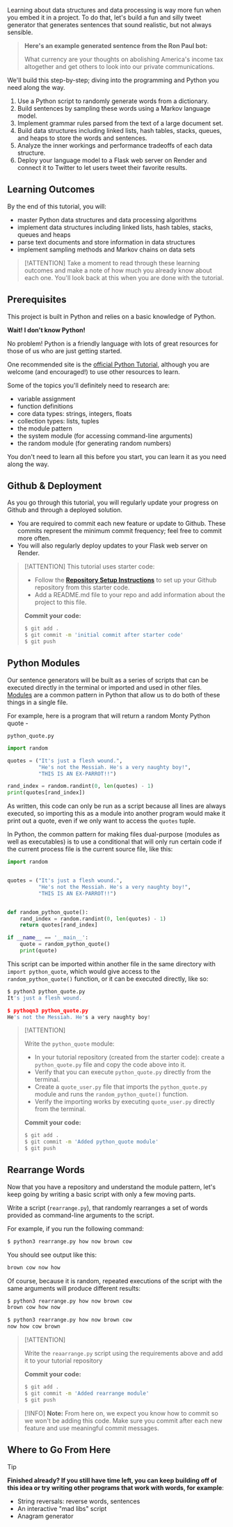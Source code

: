Learning about data structures and data processing is way more fun when you embed it in a project. To do that, let's build a fun and silly tweet generator that generates sentences that sound realistic, but not always sensible.

> **Here's an example generated sentence from the Ron Paul bot:**
>
> What currency are your thoughts on abolishing America's income tax altogether and get others to look into our private communications.

We'll build this step-by-step; diving into the programming and Python you need along the way.

1. Use a Python script to randomly generate words from a dictionary.
2. Build sentences by sampling these words using a Markov language model.
3. Implement grammar rules parsed from the text of a large document set.
4. Build data structures including linked lists, hash tables, stacks, queues, and heaps to store the words and sentences.
5. Analyze the inner workings and performance tradeoffs of each data structure.
6. Deploy your language model to a Flask web server on Render and connect it to Twitter to let users tweet their favorite results.

## Learning Outcomes

By the end of this tutorial, you will:

- master Python data structures and data processing algorithms
- implement data structures including linked lists, hash tables, stacks, queues and heaps
- parse text documents and store information in data structures
- implement sampling methods and Markov chains on data sets

> [!ATTENTION]
> Take a moment to read through these learning outcomes and make a note of how much you already know about each one. You'll look back at this when you are done with the tutorial.

## Prerequisites

This project is built in Python and relies on a basic knowledge of Python.

**Wait! I don't know Python!**

No problem! Python is a friendly language with lots of great resources for those of us who are just getting started.

One recommended site is the [official Python Tutorial](https://docs.python.org/2.7/tutorial/), although you are welcome (and encouraged!) to use other resources to learn.

Some of the topics you'll definitely need to research are:

- variable assignment
- function definitions
- core data types: strings, integers, floats
- collection types: lists, tuples
- the module pattern
- the system module (for accessing command-line arguments)
- the random module (for generating random numbers)

You don't need to learn all this before you start, you can learn it as you need along the way.

## Github & Deployment

As you go through this tutorial, you will regularly update your progress on Github and through a deployed solution.

- You are required to commit each new feature or update to Github. These commits represent the minimum commit frequency; feel free to commit more often.
- You will also regularly deploy updates to your Flask web server on Render.

> [!ATTENTION]
> This tutorial uses starter code:
>
> - Follow the **[Repository Setup Instructions](https://github.com/Tech-at-DU/ACS-1120-Intro-Data-Structures/blob/master/Setup.md)** to set up your Github repository from this starter code.
> - Add a README.md file to your repo and add information about the project to this file.
>
> **Commit your code:**
>
> ```bash
> $ git add .
> $ git commit -m 'initial commit after starter code'
> $ git push
> ```

## Python Modules

Our sentence generators will be built as a series of scripts that can be executed directly in the terminal or imported and used in other files. [Modules](https://docs.python.org/3/tutorial/modules.html) are a common pattern in Python that allow us to do both of these things in a single file.

For example, here is a program that will return a random Monty Python quote -

`python_quote.py`

```python
import random

quotes = ("It's just a flesh wound.",
          "He's not the Messiah. He's a very naughty boy!",
          "THIS IS AN EX-PARROT!!")

rand_index = random.randint(0, len(quotes) - 1)
print(quotes[rand_index])
```

As written, this code can only be run as a script because all lines are always executed, so importing this as a module into another program would make it print out a quote, even if we only want to access the `quotes` tuple.

In Python, the common pattern for making files dual-purpose (modules as well as executables) is to use a conditional that will only run certain code if the current process file is the current source file, like this:

```python
import random


quotes = ("It's just a flesh wound.",
          "He's not the Messiah. He's a very naughty boy!",
          "THIS IS AN EX-PARROT!!")


def random_python_quote():
    rand_index = random.randint(0, len(quotes) - 1)
    return quotes[rand_index]

if __name__ == '__main__':
    quote = random_python_quote()
    print(quote)
```

This script can be imported within another file in the same directory with `import python_quote`, which would give access to the `random_python_quote()` function, or it can be executed directly, like so:

```python
$ python3 python_quote.py
It's just a flesh wound.

$ pythoqn3 python_quote.py
He's not the Messiah. He's a very naughty boy!
```

> [!ATTENTION]
>
> Write the `python_quote` module:
>
> - In your tutorial repository (created from the starter code): create a `python_quote.py` file and copy the code above into it.
> - Verify that you can execute `python_quote.py` directly from the terminal.
> - Create a `quote_user.py` file that imports the `python_quote.py` module and runs the `random_python_quote()` function.
> - Verify the importing works by executing `quote_user.py` directly from the terminal.
>
> **Commit your code:**
>
> ```bash
> $ git add .
> $ git commit -m 'Added python_quote module'
> $ git push
> ```

## Rearrange Words

Now that you have a repository and understand the module pattern, let's keep going by writing a basic script with only a few moving parts.

Write a script (`rearrange.py`), that randomly rearranges a set of words provided as command-line arguments to the script.

For example, if you run the following command:

```bash
$ python3 rearrange.py how now brown cow
```

You should see output like this:

```bash
brown cow now how
```

Of course, because it is random, repeated executions of the script with the same arguments will produce different results:

```bash
$ python3 rearrange.py how now brown cow
brown cow how now

$ python3 rearrange.py how now brown cow
now how cow brown
```

> [!ATTENTION]
>
> Write the `reaarrange.py` script using the requirements above and add it to your tutorial repository
>
> **Commit your code:**
>
> ```bash
> $ git add .
> $ git commit -m 'Added rearrange module'
> $ git push
> ```
>

> [!INFO]
> **Note:** From here on, we expect you know how to commit so we won't be adding this code. Make sure you commit after each new feature and use meaningful commit messages.

## Where to Go From Here

> [!TIP]
>
> **Finished already? If you still have time left, you can keep building off of this idea or try writing other programs that work with words, for example**:
>
> - String reversals: reverse words, sentences
> - An interactive "mad libs" script
> - Anagram generator

